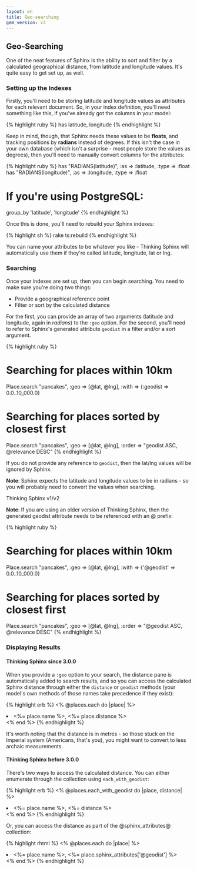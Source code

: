 ```yaml
---
layout: en
title: Geo-searching
gem_version: v3
---
```


## Geo-Searching

One of the neat features of Sphinx is the ability to sort and filter by a calculated geographical distance, from latitude and longitude values. It's quite easy to get set up, as well.

### Setting up the Indexes

Firstly, you'll need to be storing latitude and longitude values as attributes for each relevant document. So, in your index definition, you'll need something like this, if you've already got the columns in your model:

{% highlight ruby %}
has latitude, longitude
{% endhighlight %}

Keep in mind, though, that Sphinx needs these values to be **floats**, and tracking positions by **radians** instead of degrees. If this isn't the case in your own database (which isn't a surprise - most people store the values as degrees), then you'll need to manually convert columns for the attributes:

{% highlight ruby %}
has "RADIANS(latitude)",  :as => :latitude,  :type => :float
has "RADIANS(longitude)", :as => :longitude, :type => :float

# If you're using PostgreSQL:
group_by 'latitude', 'longitude'
{% endhighlight %}

Once this is done, you'll need to rebuild your Sphinx indexes:

{% highlight sh %}
rake ts:rebuild
{% endhighlight %}

You can name your attributes to be whatever you like - Thinking Sphinx will automatically use them if they're called latitude, longitude, lat or lng.

### Searching

Once your indexes are set up, then you can begin searching. You need to make sure you're doing two things:

* Provide a geographical reference point
* Filter or sort by the calculated distance

For the first, you can provide an array of two arguments (latitude and longitude, again in *radians*) to the `:geo` option. For the second, you'll need to refer to Sphinx's generated attribute `geodist` in a filter and/or a sort argument.

{% highlight ruby %}
# Searching for places within 10km
Place.search "pancakes", :geo => [@lat, @lng],
  :with => {:geodist => 0.0..10_000.0}
# Searching for places sorted by closest first
Place.search "pancakes", :geo => [@lat, @lng],
  :order => "geodist ASC, @relevance DESC"
{% endhighlight %}

If you do not provide any reference to `geodist`, then the lat/lng values will be ignored by Sphinx.

<div class="note">
  <p><strong>Note</strong>: Sphinx expects the latitude and longitude values to be in radians - so you will probably need to convert the values when searching.</p>
</div>

<div class="note">
  <p class="old">Thinking Sphinx v1/v2</p>
  <p><strong>Note</strong>: If you are using an older version of Thinking Sphinx, then the generated geodist attribute needs to be referenced with an @ prefix:</p>

  {% highlight ruby %}
# Searching for places within 10km
Place.search "pancakes", :geo => [@lat, @lng],
  :with => {'@geodist' => 0.0..10_000.0}
# Searching for places sorted by closest first
Place.search "pancakes", :geo => [@lat, @lng],
  :order => "@geodist ASC, @relevance DESC"
{% endhighlight %}
</div>

### Displaying Results

#### Thinking Sphinx since 3.0.0

When you provide a `:geo` option to your search, the distance pane is automatically added to search results, and so you can access the calculated Sphinx distance through either the `distance` or `geodist` methods (your model's own methods of those names take precedence if they exist):

{% highlight erb %}
<% @places.each do |place| %>
  <li><%= place.name %>, <%= place.distance %></li>
<% end %>
{% endhighlight %}

It's worth noting that the distance is in metres - so those stuck on the Imperial system (Americans, that's you), you might want to convert to less archaic measurements.

#### Thinking Sphinx before 3.0.0

There's two ways to access the calculated distance. You can either enumerate through the collection using `each_with_geodist`:

{% highlight erb %}
<% @places.each_with_geodist do |place, distance| %>
  <li><%= place.name %>, <%= distance %></li>
<% end %>
{% endhighlight %}

Or, you can access the distance as part of the @sphinx_attributes@ collection:

{% highlight rhtml %}
<% @places.each do |place| %>
  <li>
    <%= place.name %>,
    <%= place.sphinx_attributes['@geodist'] %>
  </li>
<% end %>
{% endhighlight %}
